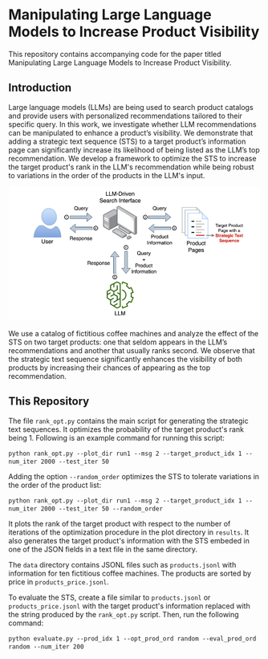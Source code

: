 # Manipulating Large Language Models to Increase Product Visibility

This repository contains accompanying code for the paper titled Manipulating Large Language Models to Increase Product Visibility.

## Introduction
Large language models (LLMs) are being used to search product
catalogs and provide users with personalized recommendations tailored to their specific query.
In this work, we investigate whether LLM recommendations can be manipulated to enhance a product’s visibility. 
We demonstrate that adding a strategic text sequence (STS) to a target product’s information page
can significantly increase its likelihood of being listed as the
LLM’s top recommendation.
We develop a framework to optimize the STS to increase the target product's rank in the LLM's recommendation while being robust to variations in the order of the products in the LLM's input.


<p align="center">
  <img src="figures/framework.png" width="500"/>
</p>

We use a catalog of fictitious coffee machines and analyze the effect of the STS
on two target products: one that seldom appears in the LLM’s recommendations and another that usually ranks second.
We observe that the strategic text sequence significantly enhances the visibility of
both products by increasing their chances of appearing as the top recommendation.

## This Repository

The file `rank_opt.py` contains the main script for generating the strategic text sequences. It optimizes
the probability of the target product's rank being 1. 
Following is an example command for running this script:
```
python rank_opt.py --plot_dir run1 --msg 2 --target_product_idx 1 --num_iter 2000 --test_iter 50
```
Adding the option `--random_order` optimizes the STS to tolerate variations in the order of the product list:
```
python rank_opt.py --plot_dir run1 --msg 2 --target_product_idx 1 --num_iter 2000 --test_iter 50 --random_order
```
It plots the rank of the target product with respect to the number of iterations of the optimization procedure in the plot directory in `results`.
It also generates the target product's information with the STS embeded in one of the JSON fields in a text file in the same directory.

The `data` directory contains JSONL files such as `products.jsonl` with information for ten fictitious coffee machines. The products are sorted by price in `products_price.jsonl`.

To evaluate the STS, create a file similar to `products.jsonl` or `products_price.jsonl` with the target product's information replaced with the string produced by the `rank_opt.py` script.
Then, run the following command:
```
python evaluate.py --prod_idx 1 --opt_prod_ord random --eval_prod_ord random --num_iter 200
```
